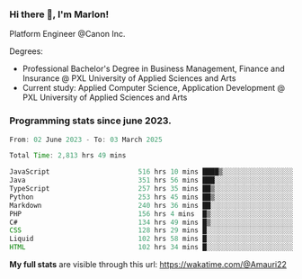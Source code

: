 
### Hi there 👋, I'm Marlon!

Platform Engineer @Canon Inc.

Degrees: 
- Professional Bachelor's Degree in Business Management, Finance and Insurance @ PXL University of Applied Sciences and Arts
- Current study: Applied Computer Science, Application Development @ PXL University of Applied Sciences and Arts

### Programming stats since june 2023.
<!--START_SECTION:waka-->

```java
From: 02 June 2023 - To: 03 March 2025

Total Time: 2,813 hrs 49 mins

JavaScript                      516 hrs 10 mins ████▒░░░░░░░░░░░░░░░░░░░░   17.92 %
Java                            351 hrs 56 mins ███░░░░░░░░░░░░░░░░░░░░░░   12.22 %
TypeScript                      257 hrs 35 mins ██▒░░░░░░░░░░░░░░░░░░░░░░   08.95 %
Python                          253 hrs 45 mins ██▒░░░░░░░░░░░░░░░░░░░░░░   08.81 %
Markdown                        240 hrs 36 mins ██░░░░░░░░░░░░░░░░░░░░░░░   08.36 %
PHP                             156 hrs 4 mins  █▒░░░░░░░░░░░░░░░░░░░░░░░   05.42 %
C#                              134 hrs 49 mins █▒░░░░░░░░░░░░░░░░░░░░░░░   04.68 %
CSS                             128 hrs 29 mins █░░░░░░░░░░░░░░░░░░░░░░░░   04.46 %
Liquid                          102 hrs 58 mins █░░░░░░░░░░░░░░░░░░░░░░░░   03.58 %
HTML                            102 hrs 34 mins █░░░░░░░░░░░░░░░░░░░░░░░░   03.56 %
```

<!--END_SECTION:waka-->
**My full stats** are visible through this url: https://wakatime.com/@Amauri22

